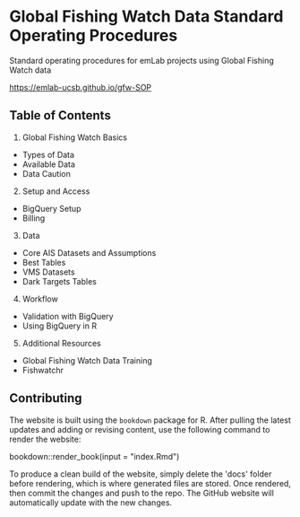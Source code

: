 # Global Fishing Watch Data Standard Operating Procedures 

Standard operating procedures for emLab projects using Global Fishing Watch data

https://emlab-ucsb.github.io/gfw-SOP 

## Table of Contents

 1. Global Fishing Watch Basics
   - Types of Data  
   - Available Data   
   - Data Caution  
 
 2. Setup and Access  
   - BigQuery Setup  
   - Billing  
 
 3. Data  
   - Core AIS Datasets and Assumptions  
   - Best Tables  
   - VMS Datasets  
   - Dark Targets Tables  
 
 4. Workflow  
   - Validation with BigQuery  
   - Using BigQuery in R  
 
 5. Additional Resources  
   - Global Fishing Watch Data Training  
   - Fishwatchr  
 

## Contributing

The website is built using the `bookdown` package for R. After pulling the latest updates and adding or revising content, use the following command to render the website:

bookdown::render_book(input = "index.Rmd")

To produce a clean build of the website, simply delete the 'docs' folder before rendering, which is where generated files are stored. Once rendered, then commit the changes and push to the repo. The GitHub website will automatically update with the new changes.  